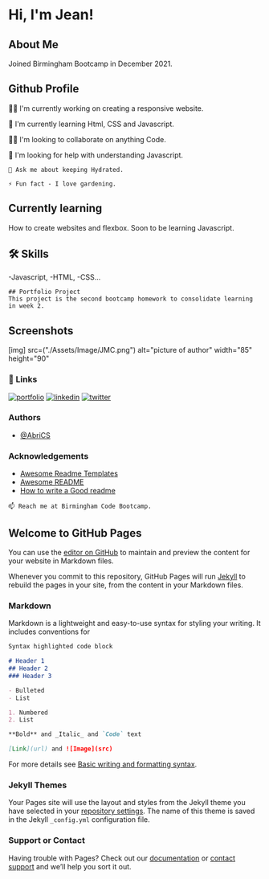 # Hi, I'm Jean! 

## About Me
Joined Birmingham Bootcamp in December 2021.

## Github Profile
👩‍💻 I'm currently working on creating a responsive website.

🧠 I'm currently learning Html, CSS and Javascript.

👯‍♀️ I'm looking to collaborate on anything Code.

🤔 I'm looking for help with understanding Javascript.

```
💬 Ask me about keeping Hydrated.

⚡️ Fun fact - I love gardening.

```

## Currently learning
How to create websites and flexbox. Soon to be learning Javascript.

## 🛠 Skills
-Javascript, -HTML, -CSS...

```
## Portfolio Project 
This project is the second bootcamp homework to consolidate learning in week 2. 

```
## Screenshots

[img] src=("./Assets/Image/JMC.png")  alt="picture of author" width="85" height="90"
                                                                                                                                                                                                                                                                                                                                                                                                                               
### 🔗 Links
[![portfolio](https://img.shields.io/badge/my_portfolio-000?style=for-the-badge&logo=ko-fi&logoColor=white)](https://abrics.github.io/AbriCS/)
[![linkedin](https://img.shields.io/badge/linkedin-0A66C2?style=for-the-badge&logo=linkedin&logoColor=white)](https://www.linkedin.com/)
[![twitter](https://img.shields.io/badge/twitter-1DA1F2?style=for-the-badge&logo=twitter&logoColor=white)](https://twitter.com/)

### Authors
- [@AbriCS](https://www.github.com/AbriCS)

### Acknowledgements

 - [Awesome Readme Templates](https://awesomeopensource.com/project/elangosundar/awesome-README-templates)
 - [Awesome README](https://github.com/matiassingers/awesome-readme)
 - [How to write a Good readme](https://bulldogjob.com/news/449-how-to-write-a-good-readme-for-your-github-project)

 ```
📫 Reach me at Birmingham Code Bootcamp.

```





## Welcome to GitHub Pages

You can use the [editor on GitHub](https://github.com/AbriCS/AbriCS/edit/main/README.md) to maintain and preview the content for your website in Markdown files.

Whenever you commit to this repository, GitHub Pages will run [Jekyll](https://jekyllrb.com/) to rebuild the pages in your site, from the content in your Markdown files.

### Markdown

Markdown is a lightweight and easy-to-use syntax for styling your writing. It includes conventions for

```markdown
Syntax highlighted code block

# Header 1
## Header 2
### Header 3

- Bulleted
- List

1. Numbered
2. List

**Bold** and _Italic_ and `Code` text

[Link](url) and ![Image](src)
```

For more details see [Basic writing and formatting syntax](https://docs.github.com/en/github/writing-on-github/getting-started-with-writing-and-formatting-on-github/basic-writing-and-formatting-syntax).

### Jekyll Themes

Your Pages site will use the layout and styles from the Jekyll theme you have selected in your [repository settings](https://github.com/AbriCS/AbriCS/settings/pages). The name of this theme is saved in the Jekyll `_config.yml` configuration file.

### Support or Contact

Having trouble with Pages? Check out our [documentation](https://docs.github.com/categories/github-pages-basics/) or [contact support](https://support.github.com/contact) and we’ll help you sort it out.
